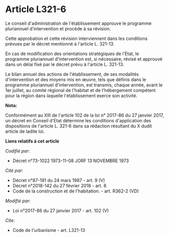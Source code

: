 # Article L321-6

Le conseil d'administration de l'établissement approuve le programme pluriannuel d'intervention et procède à sa révision. 

Cette approbation et cette révision interviennent dans les conditions prévues par le décret mentionné à l'article L. 321-13. 

En cas de modification des orientations stratégiques de l'Etat, le programme pluriannuel d'intervention est, si nécessaire,
révisé et approuvé dans un délai fixé par le décret prévu à l'article L. 321-13.

Le bilan annuel des actions de l'établissement, de ses modalités d'intervention et des moyens mis en œuvre, tels que définis
dans le programme pluriannuel d'intervention, est transmis, chaque année, avant le 1er juillet, au comité régional de
l'habitat et de l'hébergement compétent pour la région dans laquelle l'établissement exerce son activité.

**Nota:**

Conformément au XIII de l'article 102 de la loi n° 2017-86 du 27 janvier 2017, un décret en Conseil d'Etat détermine les
conditions d'application des dispositions de l'article L. 321-6 dans sa rédaction résultant du X dudit article de ladite loi.

**Liens relatifs à cet article**

_Codifié par_:

  - Décret n°73-1022 1973-11-08 JORF 13 NOVEMBRE 1973

_Cité par_:

  - Décret n°87-191 du 24 mars 1987 - art. 9 (V)
  - Décret n°2018-142 du 27 février 2018 - art. 8
  - Code de la construction et de l'habitation. - art. R362-2 (VD)

_Modifié par_:

  - Loi n°2017-86 du 27 janvier 2017 - art. 102 (V)

_Cite_:

  - Code de l'urbanisme - art. L321-13
